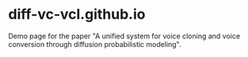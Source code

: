 # diff-vc-vcl.github.io

Demo page for the paper "A unified system for voice cloning and voice conversion through diffusion probabilistic modeling".
